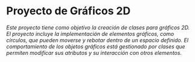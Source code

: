 # Proyecto de Gráficos 2D 
*Este proyecto tiene como objetivo la creación de clases para gráficos 2D. El proyecto incluye la implementación de elementos gráficos, como círculos, que pueden moverse y rebotar dentro de un espacio definido. El comportamiento de los objetos gráficos está gestionado por clases que permiten modificar sus atributos y su interacción con otros elementos.*

